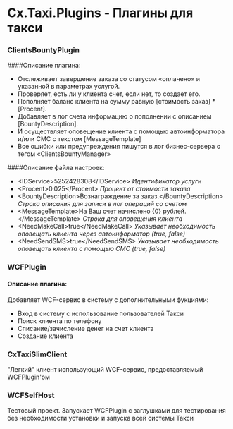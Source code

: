 # Cx.Taxi.Plugins - Плагины для такси

### ClientsBountyPlugin
####Описание плагина:
* Отслеживает завершение заказа со статусом «оплачено» и указанной в параметрах услугой.
* Проверяет, есть ли у клиента счет, если нет, то создает его.
* Пополняет баланс клиента на сумму равную [стоимость заказ] * [Procent].
* Добавляет в лог счета информацию о пополнении с описанием [BountyDescription].
* И осуществляет оповещение клиента с помощью автоинформатора и/или СМС с текстом [MessageTemplate]
* Все ошибки или предупреждения пишутся в лог бизнес-сервера с тегом «ClientsBountyManager»

####Описание файла настроек:
* \<IDService>5252428308\</IDService> <i>Идентификатор услуги</i>
* \<Procent>0.025\</Procent> <i>Процент от стоимости заказа</i>
* \<BountyDescription>Вознаграждение за заказ.\</BountyDescription> <i>Строка описания для записи в лог операций со счетом</i>
* \<MessageTemplate>На Ваш счет начислено {0} рублей.\</MessageTemplate> <i>Строка для оповещения клиента</i>
* \<NeedMakeCall>true\</NeedMakeCall> <i>Указывает необходимость оповещать клиента через автоинформатор (true, false)</i>
* \<NeedSendSMS>true\</NeedSendSMS> <i>Указывает необходимость оповещать клиента с помощью СМС (true, false)</i>

### WCFPlugin
#### Описание плагина:
Добавляет WCF-сервис в систему с дополнительными фукциями:
* Вход в систему с использование пользователей Такси
* Поиск клиента по телефону
* Списание/зачисление денег на счет клиента
* Создание клиента

### CxTaxiSlimClient 
"Легкий" клиент использующий WCF-сервис, предоставляемый WCFPlugin'ом

### WCFSelfHost
Тестовый проект. Запускает WCFPlugin с заглушками для тестирования без необходимости установки и запуска всей системы Такси

